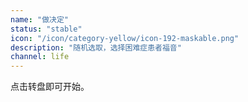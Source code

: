 ```yaml
---
name: "做决定"
status: "stable"
icon: "/icon/category-yellow/icon-192-maskable.png"
description: "随机选取，选择困难症患者福音"
channel: life
---
```


点击转盘即可开始。
